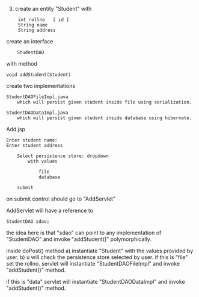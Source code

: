3) create an entity "Student" with

        int rollno   [ id ]
	    String name
	    String address

create an interface

		StudentDAO 

with method

	void addStudent(Student)
	

create two implementations

	StudentDAOFileImpl.java
		which will persist given student inside file using serialization.

	StudentDAODataImpl.java
		which will persist given student inside database using hibernate.


Add.jsp

	Enter student name:
	Enter student address
		
		Select persistence store: dropdown
			with values

				file 
				database

		submit

on submit control should go to "AddServlet"

AddServlet will have a reference to 

	StudentDAO sdao;
the idea here is that "sdao" can point to any implementation of "StudentDAO" and invoke "addStudent()" polymorphically.

inside doPost() method 
a) instantiate "Student" with the values provided by user.
b) u will check the persistence store selected by user.
if this is "file"
	set the rollno.
	servlet will instantiate "StudentDAOFileImpl" and invoke "addStudent()" method.

if this is "data"
	servlet will instantiate "StudentDAODataImpl" and invoke "addStudent()" method.